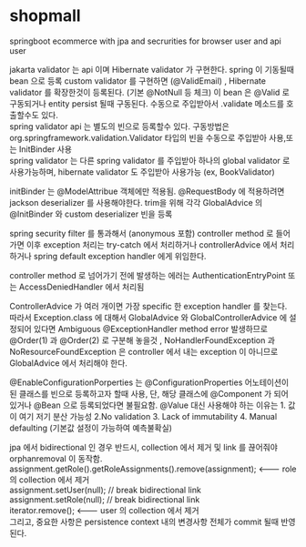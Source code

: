# shopmall
springboot ecommerce with jpa and secrurities for browser user and api user 

jakarta validator 는 api 이며 Hibernate validator 가 구현한다. spring 이 기동될때 bean 으로 등록
custom validator 를 구현하면 (@ValidEmail) , Hibernate validator 를 확장한것이 등록된다. (기본 @NotNull 등 체크)
이 bean 은 @Valid 로 구동되거나 entity persist 될때 구동된다. 수동으로 주입받아서 .validate 메소드를 호출할수도 있다.  
spring validator api 는 별도의 빈으로 등록할수 있다. 구동방법은 org.springframework.validation.Validator 타입의 빈을 수동으로 주입받아 사용,또는 InitBinder 사용   
spring validator 는 다른 spring validator 를 주입받아 하나의 global validator 로 사용가능하며, hibernate validator 도 주입받아 사용가능 (ex, BookValidator)    
  
initBinder 는 @ModelAttribue 객체에만 적용됨. @RequestBody 에 적용하려면 jackson deserializer 를 사용해야한다. trim을 위해 각각 GlobalAdvice 의 @InitBinder 와 custom deserializer 빈을 등록
  
spring security filter 를 통과해서 (anonymous 포함) controller method 로 들어가면 이후 exception 처리는 try-catch 에서 처리하거나 controllerAdvice 에서 처리하거나 spring default exception handler 에게 위임한다.  
  
controller method 로 넘어가기 전에 발생하는 에러는 AuthenticationEntryPoint 또는 AccessDeniedHandler 에서 처리됨  
  
ControllerAdvice 가 여러 개이면 가장 specific 한 exception handler 를 찾는다. 따라서 Exception.class 에 대해서 GlobalAdvice 와 GlobalControllerAdvice 에 설정되어 있다면 Ambiguous @ExceptionHandler method error 발생하므로 @Order(1) 과 @Order(2) 로 구분해 놓을것 , NoHandlerFoundException 과 NoResourceFoundException 은 controller 에서 내는 exception 이 아니므로 GlobalAdvice 에서 처리해야 한다.
  
@EnableConfigurationPorperties 는 @ConfigurationProperties 어노테이션이 된 클래스를 빈으로 등록하고자 할때 사용, 단, 해당 클래스에 @Component 가 되어 있거나 @Bean 으로 등록되었다면 불필요함. @Value 대신 사용해야 하는 이유는 1. 값이 여기 저기 분산 가능성 2.No validation 3. Lack of immutability 4. Manual defaulting (기본값 설정이 가능하여 예측불확실)   
  
jpa 에서 bidirectional 인 경우 반드시, collection 에서 제거 및 link 를 끊어줘야 orphanremoval 이 동작함.  
    assignment.getRole().getRoleAssignments().remove(assignment);  <--- role 의 collection 에서 제거  
                assignment.setUser(null); // break bidirectional link  
                assignment.setRole(null); // break bidirectional link   
                iterator.remove();        <--- user 의 collection 에서 제거  
그리고, 중요한 사항은 persistence context 내의 변경사항 전체가 commit 될때 반영된다.   
  
  


  

